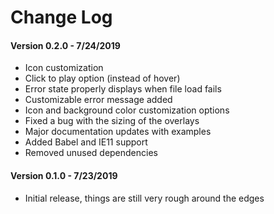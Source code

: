 # Change Log 

#### Version 0.2.0 - 7/24/2019
- Icon customization
- Click to play option (instead of hover)
- Error state properly displays when file load fails
- Customizable error message added
- Icon and background color customization options
- Fixed a bug with the sizing of the overlays
- Major documentation updates with examples
- Added Babel and IE11 support
- Removed unused dependencies

#### Version 0.1.0 - 7/23/2019
- Initial release, things are still very rough around the edges